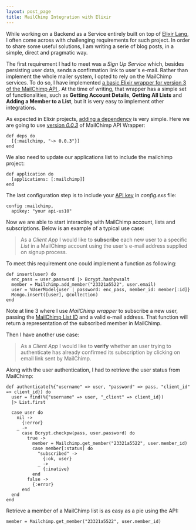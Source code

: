 ```yaml
---
layout: post_page
title: MailChimp Integration with Elixir
---
```


While working on a Backend as a Service entirely built on top of [Elixir Lang](http://elixir-lang.org/),
I often come across with challenging requirements for such project. In order to share some useful solutions,
I am writing a serie of blog posts, in a simple, direct and pragmatic way.

The first requirement I had to meet was a *Sign Up Service* which, besides persisting user data, sends a
confirmation link to user's e-mail. Rather than implement the whole mailer system, I opted to rely on the MailChimp services.
To do so, I have implemented [a basic Elixir wrapper for version 3 of the MailChimp API ](https://github.com/duartejc/mailchimp).
At the time of writing, that wrapper has a simple set of functionalities, such as **Getting Account Details**, **Getting All Lists** and **Adding a Member to a List**,
but it is very easy to implement other integrations.

As expected in Elixir projects, [adding a dependency](http://elixir-lang.org/getting-started/mix-otp/dependencies-and-umbrella-apps.html) is very simple.
Here we are going to use [version *0.0.3*](https://hex.pm/packages/mailchimp) of MailChimp API Wrapper:

    def deps do
      [{:mailchimp, "~> 0.0.3"}]
    end

We also need to update our applications list to include the mailchimp project:

    def application do
      [applications: [:mailchimp]]
    end

The last configuration step is to include your [API key](http://kb.mailchimp.com/accounts/management/about-api-keys) in *config.exs* file:

    config :mailchimp,
      apikey: "your api-us10"

Now we are able to start interacting with MailChimp account, lists and subscriptions. Below is an example of a typical use case:

> As a *Client App* I would like to **subscribe** each new user to a specific *List* in a MailChimp account
using the user's e-mail address supplied on signup process.

To meet this requirement one could implement a function as following:

    def insert(user) do
      enc_pass = user.password |> Bcrypt.hashpwsalt
      member = Mailchimp.add_member("23321a5522", user.email)
      user = %UserModel{user | password: enc_pass, member_id: member[:id]}
      Mongo.insert([user], @collection)
    end

Note at line 3 where I use *MailChimp wrapper* to subscribe a new user, passing the [MailChimp List ID](http://kb.mailchimp.com/lists/managing-subscribers/find-your-list-id) and a valid e-mail address.
That function will return a representation of the subscribed member in MailChimp.

Then I have another use case:

> As a *Client App* I would like to **verify** whether an user trying to authenticate has already confirmed its subscription
by clicking on email link sent by MailChimp.

Along with the user authentication, I had to retrieve the user status from MailChimp:

    def authenticate(%{"username" => user, "password" => pass, "client_id" => client_id}) do
      user = find(%{"username" => user, "_client" => client_id})
      |> List.first

      case user do
        nil ->
          {:error}
        _ ->
          case Bcrypt.checkpw(pass, user.password) do
            true ->
              member = Mailchimp.get_member("23321a5522", user.member_id)
              case member[:status] do
                "subscribed" ->
                  {:ok, user}
                _ ->
                  {:inative}
              end
            false ->
              {:error}
          end
      end
    end

Retrieve a member of a MailChimp list is as easy as a pie using the API:

    member = Mailchimp.get_member("23321a5522", user.member_id)
